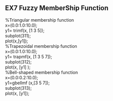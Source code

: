  ## EX7 Fuzzy MemberShip Function

%Triangular membership function</br>
x=(0.0:1.0:10.0);</br>
y1= trimf(x, [1 3 5]);</br>
subplot(311);</br>
plot(x,[y1]);</br>
%Trapezoidal membership function</br>
x=(0.0:1.0:10.0);</br>
y1= trapmf(x, [1 3 5 7]);</br>
subplot(312);</br>
plot(x, [y1] );</br>
%Bell-shaped membership function </br>
x=(0.0:0.2:10.0);</br>
y1=gbellmf (x,[3 5 7]);</br>
subplot(313);</br>
plot(x, [y1]);</br>

